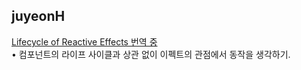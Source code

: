<h2>juyeonH</h2><a href="https://www.notion.so/study66/Lifecycle-of-Reactive-Effects-35fa0f6b7b7c489397fdd593d41dd406?pvs=4#71ce700ce4f94b40a29e49265c7065a5">Lifecycle of Reactive Effects 번역 중</a><br>• 컴포넌트의 라이프 사이클과 상관 없이 이펙트의 관점에서 동작을 생각하기.